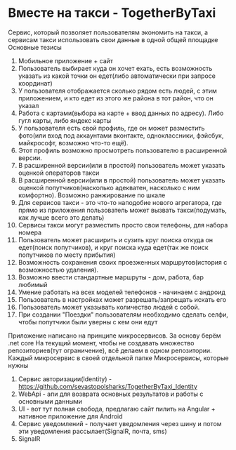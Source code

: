 # Вместе на такси - TogetherByTaxi
Сервис, который позволяет пользователям экономить на такси, а сервисам такси использовать свои данные в одной общей площадке
Основные тезисы
1) Мобильное приложение + сайт
2) Пользователь выбирает куда он хочет ехать, есть возможность указать из какой точки он едет(либо автоматически при запросе координат)
3) У пользователя отображается сколько рядом есть людей, с этим приложением, и кто едет из этого же района в тот район, что он указал
4) Работа с картами(выбора на карте + ввод данных по адресу). Либо гугл карты, либо яндекс карты
5) У пользователя есть свой профиль, где он может разместить фото(или вход под аккаунтами вконтакте, одноклассники, фэйсбук, майкрософт, возможно что-то ещё).
6) Этот профиль возможно просмотреть пользователю в расширенной версии.
7) В расширенной версии(или в простой) пользователь может указать оценкой операторов такси
8) В расширенной версии(или в простой) пользователь может указать оценкой попутчиков(насколько адекватен, насколько с ним комфортно). Возможно ранжирование по шкале
9) Для сервисов такси - это что-то наподобие нового агрегатора, где прямо из приложения пользователь может вызвать такси(подумать, как лучше всего это делать)
10) Сервисы такси могут разместить просто свои телефоны, для набора номера
11) Пользователь может расширить и сузить круг поиска откуда он едет(поиск попутчиков), и круг поиска куда едет(так же поиск попутчиков по месту прибытия)
12) Возможность сохранения своих проезженных маршрутов(история с возможностью удаления).
13) Возможно ввести стандартные маршруты - дом, работа, бар любимый
14) Умение работать на всех моделей телефонов - начинаем с андроид
15) Пользователь в настройках может разрешать/запрещать искать его
16) Пользователь может указывать количество людей с собой.
17) При создании  "Поездки" пользователям необходимо сделать селфи, чтобы попутчики были уверны с кем они едут

Приложение написано на принципе микросервисов. За основу берём .net core
На текущий момент, чтобы не создавать множество репозиториев(тут ограничение), всё делаем в одном репозитории. Каждый микросервис в своей отдельной папке
Микросервисы, которые нужны
1) Сервис авторизации(Identity) - https://github.com/sevastopolsharks/TogetherByTaxi_Identity
2) WebApi - апи для возврата основных результатов и работы с основными данными
3) UI - вот тут полная свобода, предлагаю сайт пилить на Angular + нативное приложение для Android
4) Сервис уведомлений - получает уведомления через шину и потом эти уведомления рассылает(SignalR, почта, sms)
5) SignalR

